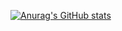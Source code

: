 [![Anurag's GitHub stats](https://github-readme-stats.vercel.app/api?username=viggo-gascou&theme=radical&show_icons=true)](https://github.com/anuraghazra/github-readme-stats)

<!--START_SECTION:waka-->

<!--END_SECTION:waka-->


<!---
viggo-gascou/viggo-gascou is a ✨ special ✨ repository because its `README.md` (this file) appears on your GitHub profile.
You can click the Preview link to take a look at your changes.
--->
